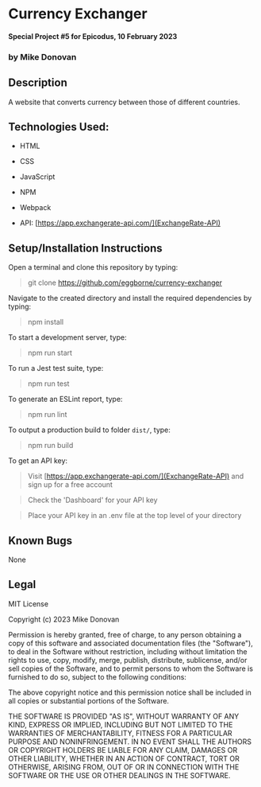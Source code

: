 # Currency Exchanger
#### Special Project #5 for Epicodus, 10 February 2023
### by Mike Donovan

## Description

A website that converts currency between those of different countries.

## Technologies Used:
* HTML
* CSS
* JavaScript
* NPM
* Webpack

* API: [https://app.exchangerate-api.com/](ExchangeRate-API)

## Setup/Installation Instructions

Open a terminal and clone this repository by typing:

> git clone https://github.com/eggborne/currency-exchanger

Navigate to the created directory and install the required dependencies by typing:

> npm install

To start a development server, type:

> npm run start

To run a Jest test suite, type:

> npm run test

To generate an ESLint report, type:

> npm run lint

To output a production build to folder `dist/`, type:

> npm run build

To get an API key:

  > Visit [https://app.exchangerate-api.com/](ExchangeRate-API) and sign up for a free account

  > Check the 'Dashboard' for your API key

  > Place your API key in an .env file at the top level of your directory

## Known Bugs

None

## Legal

MIT License

Copyright (c) 2023 Mike Donovan

Permission is hereby granted, free of charge, to any person obtaining a copy
of this software and associated documentation files (the "Software"), to deal
in the Software without restriction, including without limitation the rights
to use, copy, modify, merge, publish, distribute, sublicense, and/or sell
copies of the Software, and to permit persons to whom the Software is
furnished to do so, subject to the following conditions:

The above copyright notice and this permission notice shall be included in all
copies or substantial portions of the Software.

THE SOFTWARE IS PROVIDED "AS IS", WITHOUT WARRANTY OF ANY KIND, EXPRESS OR
IMPLIED, INCLUDING BUT NOT LIMITED TO THE WARRANTIES OF MERCHANTABILITY,
FITNESS FOR A PARTICULAR PURPOSE AND NONINFRINGEMENT. IN NO EVENT SHALL THE
AUTHORS OR COPYRIGHT HOLDERS BE LIABLE FOR ANY CLAIM, DAMAGES OR OTHER
LIABILITY, WHETHER IN AN ACTION OF CONTRACT, TORT OR OTHERWISE, ARISING FROM,
OUT OF OR IN CONNECTION WITH THE SOFTWARE OR THE USE OR OTHER DEALINGS IN THE
SOFTWARE.